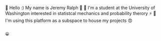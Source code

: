👋 Hello :) My name is Jeremy Ralph 🌷
🦾 I'm a student at the University of Washington interested in statistcal mechanics and probability therory ⚡
📁 I'm using this platform as a subspace to house my projects 😍









                                                                                                                                                                      😁
